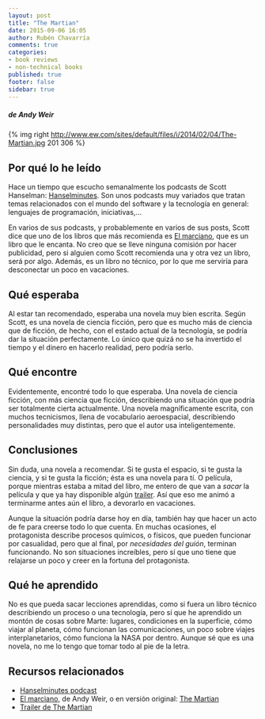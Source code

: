 ```yaml
---
layout: post
title: "The Martian"
date: 2015-09-06 16:05
author: Rubén Chavarría
comments: true
categories: 
- book reviews
- non-technical books
published: true
footer: false
sidebar: true
---
```


##### de Andy Weir

{% img right http://www.ew.com/sites/default/files/i/2014/02/04/The-Martian.jpg 201 306 %}

## Por qué lo he leído

Hace un tiempo que escucho semanalmente los podcasts de Scott Hanselman:
[Hanselminutes][1]. Son unos podcasts muy variados que tratan temas relacionados
con el mundo del software y la tecnología en general: lenguajes de programación,
iniciativas,...

En varios de sus podcasts, y probablemente en varios de sus posts, Scott dice
que uno de los libros que más recomienda es [El marciano][2], que es un libro
que le encanta. No creo que se lleve ninguna comisión por hacer publicidad,
pero si alguien como Scott recomienda una y otra vez un libro, será por algo.
Además, es un libro no técnico, por lo que me serviría para desconectar un poco
en vacaciones.

<!-- more -->

## Qué esperaba

Al estar tan recomendado, esperaba una novela muy bien escrita. Según Scott, es
una novela de ciencia ficción, pero que es mucho más de ciencia que de ficción,
de hecho, con el estado actual de la tecnología, se podría dar la situación
perfectamente. Lo único que quizá no se ha invertido el tiempo y el dinero en
hacerlo realidad, pero podría serlo.

## Qué encontre

Evidentemente, encontré todo lo que esperaba. Una novela de ciencia ficción, con
más ciencia que ficción, describiendo una situación que podría ser totalmente
cierta actualmente. Una novela magníficamente escrita, con muchos tecnicismos,
llena de vocabulario aeroespacial, describiendo personalidades muy distintas,
pero que el autor usa inteligentemente.

## Conclusiones

Sin duda, una novela a recomendar. Si te gusta el espacio, si te gusta la ciencia,
y si te gusta la ficción; ésta es una novela para tí. O película, porque mientras
estaba a mitad del libro, me entero de que van a *sacar* la película y que ya hay
disponible algún [trailer][4]. Así que eso me animó a terminarme antes aún el
libro, a devorarlo en vacaciones.

Aunque la situación podría darse hoy en día, también hay que hacer un acto de fe
para creerse todo lo que cuenta. En muchas ocasiones, el protagonista describe
procesos químicos, o físicos, que pueden funcionar por casualidad, pero que al
final, por *necesidades del guión*, terminan funcionando. No son situaciones
increíbles, pero sí que uno tiene que relajarse un poco y creer en la fortuna
del protagonista.

## Qué he aprendido

No es que pueda sacar lecciones aprendidas, como si fuera un libro técnico
describiendo un proceso o una tecnología, pero sí que he aprendido un montón
de cosas sobre Marte: lugares, condiciones en la superficie, cómo viajar al
planeta, cómo funcionan las comunicaciones, un poco sobre viajes
interplanetarios, cómo funciona la NASA por dentro. Aunque sé que es una novela,
no me lo tengo que tomar todo al pie de la letra.

## Recursos relacionados

- [Hanselminutes podcast][1]
- [El marciano][2], de Andy Weir, o en versión original: [The Martian][3]
- [Trailer de The Martian][4]

[1]: http://www.hanselminutes.com/
[2]: http://www.amazon.es/gp/product/B00OXYQR38/
[3]: http://www.amazon.com/The-Martian-Novel-Andy-Weir-ebook/dp/B00EMXBDMA
[4]: https://www.youtube.com/watch?v=ej3ioOneTy8

